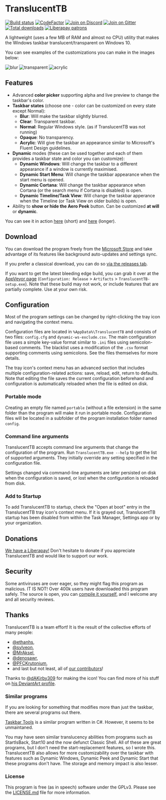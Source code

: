 ﻿# TranslucentTB

[![Build status](https://ci.appveyor.com/api/projects/status/9yym3vr6s5gc7vk3/branch/master?svg=true)](https://ci.appveyor.com/project/sylveon/translucenttb/branch/master)
[![CodeFactor](https://www.codefactor.io/repository/github/translucenttb/translucenttb/badge/master)](https://www.codefactor.io/repository/github/translucenttb/translucenttb/overview/master)
[![Join on Discord](https://img.shields.io/discord/304387206552879116.svg)](https://discord.gg/w95DGTK)
[![Join on Gitter](https://badges.gitter.im/TranslucentTB/Lobby.svg)](https://gitter.im/TranslucentTB/Lobby)
[![Total downloads](https://img.shields.io/github/downloads/TranslucentTB/TranslucentTB/total.svg)](https://github.com/TranslucentTB/TranslucentTB/releases)
[![Liberapay patrons](https://img.shields.io/liberapay/patrons/TranslucentTB.svg)](https://liberapay.com/TranslucentTB/)

A lightweight (uses a few MB of RAM and almost no CPU) utility that makes the Windows taskbar translucent/transparent on Windows 10.

You can see examples of the customizations you can make in the images below:

![blur](https://files.charlesmilette.net/GbOX4b.png) ![transparent](https://files.charlesmilette.net/yX37Vc.png) ![acrylic](https://files.charlesmilette.net/MPaxeO.png)

## Features

- Advanced **color picker** supporting alpha and live preview to change the taskbar's color.
- **Taskbar states** (choose one - color can be customized on every state except Normal):
  - **Blur**: Will make the taskbar slightly blurred.
  - **Clear**: Transparent taskbar.
  - **Normal**: Regular Windows style. (as if TranslucentTB was not running)
  - **Opaque**: No transparency.
  - **Acrylic**: Will give the taskbar an appearance similar to Microsoft's Fluent Design guidelines.
- **Dynamic** modes (these can be used together and each of them provides a taskbar state and color you can customize):
  - **Dynamic Windows**: Will change the taskbar to a different appearance if a window is currently maximised.
  - **Dynamic Start Menu**: Will change the taskbar appearance when the start menu is opened.
  - **Dynamic Cortana**: Will change the taskbar appearance when Cortana (or the search menu if Cortana is disabled) is open.
  - **Dynamic Timeline/Task View**: Will change the taskbar apperance when the Timeline (or Task View on older builds) is open.
- Ability to **show or hide the Aero Peek** button. Can be customized **at will** or **dynamic**.

You can see it in action [here](https://gfycat.com/TidyFelineCrownofthornsstarfish) (short) and [here](https://gfycat.com/ConsciousCriminalDassie) (longer).

## Download

You can download the program freely from the [Microsoft Store](https://www.microsoft.com/store/apps/9PF4KZ2VN4W9) and take advantage of its features like background auto-updates and settings sync.

If you prefer a classical download, you can do so [via the releases tab](https://github.com/TranslucentTB/TranslucentTB/releases).

If you want to get the latest bleeding edge build, you can grab it over at the [AppVeyor page](https://ci.appveyor.com/project/sylveon/translucenttb) (`Configuration: Release` > `Artifacts` > `TranslucentTB-setup.exe`). Note that these build may not work, or include features that are partially complete. Use at your own risk.

## Configuration

Most of the program settings can be changed by right-clicking the tray icon and navigating the context menu.

Configuration files are located in `%AppData%\TranslucentTB` and consists of two files: `config.cfg` and `dynamic-ws-exclude.csv`. The main configuration file uses a simple key-value format similar to `.ini` files using semicolon-based comments. The blacklist uses a modification of the `.csv` format supporting comments using semicolons. See the files themselves for more details.

The tray icon's context menu has an advanced section that includes multiple configuration-related actions: save, reload, edit, return to defaults. Note that editing the file saves the current configuration beforehand and configuration is automatically reloaded when the file is edited on disk.

### Portable mode

Creating an empty file named `portable` (without a file extension) in the same folder than the program will make it run in portable mode. Configuration files will be located in a subfolder of the program installation folder named `config`.

### Command line arguments

TranslucentTB accepts command line arguments that change the configuration of the program. Run `TranslucentTB.exe --help` to get the list of supported arguments. They initially override any setting specified in the configuration file.

Settings changed via command-line arguments are later persisted on disk when the configuration is saved, or lost when the configuration is reloaded from disk.

### Add to Startup

To add TranslucentTB to startup, check the "Open at boot" entry in the TranslucentTB tray icon's context menu. If it is grayed out, TranslucentTB startup has been disabled from within the Task Manager, Settings app or by your organization.

## Donations

[We have a Liberapay!](https://liberapay.com/TranslucentTB/) Don't hesitate to donate if you appreciate TranslucentTB and would like to support our work.

## Security

Some antiviruses are over eager, so they might flag this program as malicious. IT IS NOT! Over 400k users have downloaded this program safely. The source is open, you can [compile it yourself](CONTRIBUTING.md#Building_from_source), and I welcome any and all security reviews.

## Thanks

TranslucentTB is a team effort! It is the result of the collective efforts of many people:

- [@ethanhs](https://github.com/ethanhs),
- [@sylveon](https://github.com/sylveon),
- [@MrAksel](https://github.com/MrAksel),
- [@denosawr](https://github.com/denosawr),
- [@PFCKrutonium](https://github.com/PFCKrutonium),
- and last but not least, all of [our contributors](https://github.com/TranslucentTB/TranslucentTB/graphs/contributors)!

Thanks to [@dAKirby309](https://github.com/dAKirby309) for making the icon! You can find more of his stuff on [his DeviantArt profile](https://dakirby309.deviantart.com/).

### Similar programs

If you are looking for something that modifies more than just the taskbar, there are several programs out there.

[Taskbar Tools](https://github.com/Elestriel/TaskbarTools) is a similar program written in C#. However, it seems to be unmaintaned.

You may have seen similar translucency abilities from programs such as StartIsBack, Start10 and the now defunct Classic Shell. All of these are great programs, but I don't need the start-replacement features, so I wrote this.
TranslucentTB also allows for more customizability over the taskbar with features such as Dynamic Windows, Dynamic Peek and Dynamic Start that these programs don't have. The storage and memory impact is also lesser.

### License

This program is free (as in speech) software under the GPLv3. Please see the [LICENSE.md](LICENSE.md) file for more information.